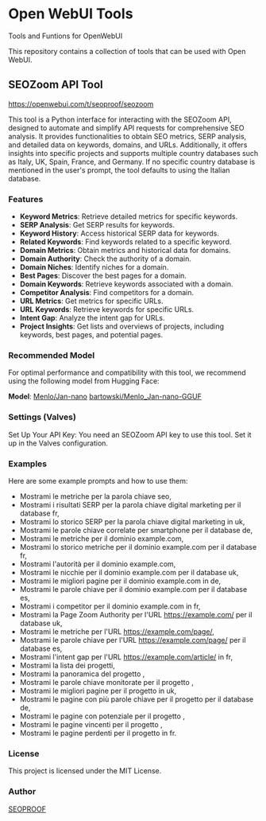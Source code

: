 # Open WebUI Tools
Tools and Funtions for OpenWebUI

This repository contains a collection of tools that can be used with Open WebUI.

## SEOZoom API Tool
https://openwebui.com/t/seoproof/seozoom

This tool is a Python interface for interacting with the SEOZoom API, designed to automate and simplify API requests for comprehensive SEO analysis. It provides functionalities to obtain SEO metrics, SERP analysis, and detailed data on keywords, domains, and URLs. Additionally, it offers insights into specific projects and supports multiple country databases such as Italy, UK, Spain, France, and Germany. If no specific country database is mentioned in the user's prompt, the tool defaults to using the Italian database.

### Features

- **Keyword Metrics**: Retrieve detailed metrics for specific keywords.
- **SERP Analysis**: Get SERP results for keywords.
- **Keyword History**: Access historical SERP data for keywords.
- **Related Keywords**: Find keywords related to a specific keyword.
- **Domain Metrics**: Obtain metrics and historical data for domains.
- **Domain Authority**: Check the authority of a domain.
- **Domain Niches**: Identify niches for a domain.
- **Best Pages**: Discover the best pages for a domain.
- **Domain Keywords**: Retrieve keywords associated with a domain.
- **Competitor Analysis**: Find competitors for a domain.
- **URL Metrics**: Get metrics for specific URLs.
- **URL Keywords**: Retrieve keywords for specific URLs.
- **Intent Gap**: Analyze the intent gap for URLs.
- **Project Insights**: Get lists and overviews of projects, including keywords, best pages, and potential pages.

### Recommended Model

For optimal performance and compatibility with this tool, we recommend using the following model from Hugging Face:

**Model**: 
[Menlo/Jan-nano](https://huggingface.co/Menlo/Jan-nano)
[bartowski/Menlo_Jan-nano-GGUF](https://huggingface.co/bartowski/Menlo_Jan-nano-GGUF)

### Settings (Valves) 

Set Up Your API Key: You need an SEOZoom API key to use this tool. Set it up in the Valves configuration.

### Examples

Here are some example prompts and how to use them: 

- Mostrami le metriche per la parola chiave seo,
- Mostrami i risultati SERP per la parola chiave digital marketing per il database fr,
- Mostrami lo storico SERP per la parola chiave digital marketing in uk,
- Mostrami le parole chiave correlate per smartphone per il database de,
- Mostrami le metriche per il dominio example.com,
- Mostrami lo storico metriche per il dominio example.com per il database fr,
- Mostrami l'autorità per il dominio example.com,
- Mostrami le nicchie per il dominio example.com per il database uk,
- Mostrami le migliori pagine per il dominio example.com in de,
- Mostrami le parole chiave per il dominio example.com per il database es,
- Mostrami i competitor per il dominio example.com in fr,
- Mostrami la Page Zoom Authority per l'URL https://example.com/ per il database uk,
- Mostrami le metriche per l'URL https://example.com/page/,
- Mostrami le parole chiave per l'URL https://example.com/page/ per il database es,
- Mostrami l'intent gap per l'URL https://example.com/article/ in fr,
- Mostrami la lista dei progetti,
- Mostrami la panoramica del progetto <NOME PROGETTO>,
- Mostrami le parole chiave monitorate per il progetto <NOME PROGETTO>,
- Mostrami le migliori pagine per il progetto <NOME PROGETTO> in uk,
- Mostrami le pagine con più parole chiave per il progetto <NOME PROGETTO> per il database de,
- Mostrami le pagine con potenziale per il progetto <NOME PROGETTO>,
- Mostrami le pagine vincenti per il progetto <NOME PROGETTO>,
- Mostrami le pagine perdenti per il progetto <NOME PROGETTO> in fr.

### License

This project is licensed under the MIT License.

### Author

[SEOPROOF](https://seoproof.org)
